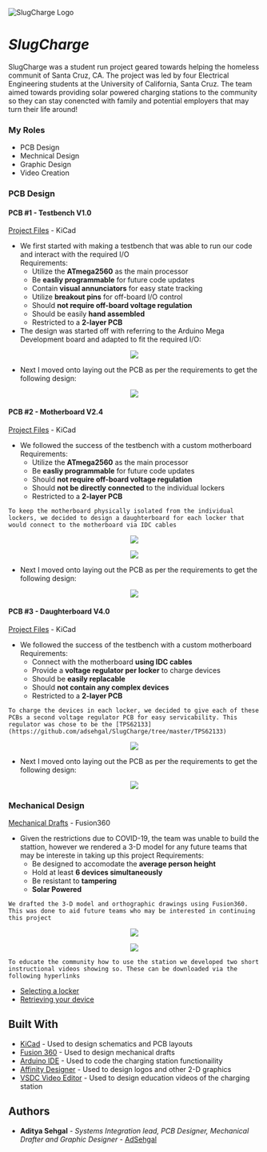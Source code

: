 ![SlugCharge Logo](SlugCharge_Logo.png)
# *SlugCharge*

SlugCharge was a student run project geared towards helping the homeless communit of Santa Cruz, CA. The project was led by four Electrical Engineering students at the University of California, Santa Cruz. The team aimed towards providing solar powered charging stations to the community so they can stay conencted with family and potential employers that may turn their life around! 


### My Roles

* PCB Design
* Mechnical Design
* Graphic Design
* Video Creation


<!-- START OF PCB SECTION -->
### PCB Design

#### PCB #1 - Testbench V1.0
[Project Files](https://github.com/adsehgal/SlugCharge/tree/master/SlugCharge_Testbench_V1.0) - KiCad
* We first started with making a testbench that was able to run our code and interact with the required I/O </br>
    Requirements:</br>
    * Utilize the **ATmega2560** as the main processor
    * Be **easliy programmable** for future code updates
    * Contain **visual annunciators** for easy state tracking 
    * Utilize **breakout pins** for off-board I/O control
    * Should **not require off-board voltage regulation**
    * Should be easily **hand assembled**
    * Restricted to a **2-layer PCB**
* The design was started off with referring to the Arduino Mega Development board and adapted to fit the required I/O:
<p align="center">
  <img src="SlugCharge_Testbench_V1.0/Schematic.png" />
</p>

* Next I moved onto laying out the PCB as per the requirements to get the following design:

</p>
<p align="center">
  <img src="SlugCharge_Testbench_V1.0/3-D_Front.jpg" />
</p>

#### PCB #2 - Motherboard V2.4
[Project Files](https://github.com/adsehgal/SlugCharge/tree/master/SlugCharge_Motherboard) - KiCad
* We followed the success of the testbench with a custom motherboard </br>
    Requirements:</br>
    * Utilize the **ATmega2560** as the main processor
    * Be **easliy programmable** for future code updates
    * Should **not require off-board voltage regulation**
    * Should **not be directly connected** to the individual lockers
    * Restricted to a **2-layer PCB**
```
To keep the motherboard physically isolated from the individual lockers, we decided to design a daughterboard for each locker that would connect to the motherboard via IDC cables
```
<p align="center">
  <img src="SlugCharge_Motherboard/Schematic_P1.png" />
</p>
<p align="center">
  <img src="SlugCharge_Motherboard/Schematic_P2.png" />
</p>

* Next I moved onto laying out the PCB as per the requirements to get the following design:
<p align="center">
  <img src="SlugCharge_Motherboard/3-D_Front.jpg" />
</p>

#### PCB #3 - Daughterboard V4.0
[Project Files](https://github.com/adsehgal/SlugCharge/tree/master/SlugCharge_Daughterboard) - KiCad
* We followed the success of the testbench with a custom motherboard </br>
    Requirements:</br>
    * Connect with the motherboard **using IDC cables**
    * Provide a **voltage regulator per locker** to charge devices
    * Should be **easily replacable**
    * Should **not contain any complex devices**
    * Restricted to a **2-layer PCB**
```
To charge the devices in each locker, we decided to give each of these PCBs a second voltage regulator PCB for easy servicability. This regulator was chose to be the [TPS62133](https://github.com/adsehgal/SlugCharge/tree/master/TPS62133)
```
<p align="center">
  <img src="SlugCharge_Daughterboard/Schematic.png" />
</p>

* Next I moved onto laying out the PCB as per the requirements to get the following design:
<p align="center">
  <img src="SlugCharge_Daughterboard/3-D_Front.jpg" />
</p>
<!-- END OF PCB SECTION -->


<!-- START OF MECH SECTION -->
### Mechanical Design
[Mechanical Drafts](https://github.com/adsehgal/SlugCharge/tree/master/SlugCharge_Testbench_V1.0) - Fusion360
* Given the restrictions due to COVID-19, the team was unable to build the stattion, however we rendered a 3-D model for any future teams that may be intereste in taking up this project
    Requirements:</br>
    * Be designed to accomodate the **average person height**
    * Hold at least **6 devices simultaneously**
    * Be resistant to **tampering**
    * **Solar Powered**

```
We drafted the 3-D model and orthographic drawings using Fusion360. This was done to aid future teams who may be interested in continuing this project
```
<p align="center">
  <img src="Mechanical/Ortho_Drawing_V1.2.png" />
</p>
<p align="center">
  <img src="Mechanical/ISO_3D.jpg" />
</p>

```
To educate the community how to use the station we developed two short instructional videos showing so. These can be downloaded via the following hyperlinks
```
* [Selecting a locker](https://github.com/adsehgal/SlugCharge/blob/master/Mechanical/Get_Device_Final.avi)
* [Retrieving your device](https://github.com/adsehgal/SlugCharge/blob/master/Mechanical/Select_Locker_FInal.avi)
<!-- END OF MECH SECTION -->


## Built With

* [KiCad](https://kicad-pcb.org/) - Used to design schematics and PCB layouts
* [Fusion 360](https://www.autodesk.com/products/fusion-360/overview) - Used to design mechanical drafts
* [Arduino IDE](https://www.arduino.cc/) - Used to code the charging station functionaility
* [Affinity Designer](http://affinity.serif.com/) - Used to design logos and other 2-D graphics
* [VSDC Video Editor](http://www.videosoftdev.com/) - Used to design education videos of the charging station


## Authors

* **Aditya Sehgal** - *Systems Integration lead, PCB Designer, Mechanical Drafter and Graphic Designer* - [AdSehgal](https://github.com/AdSehgal)
